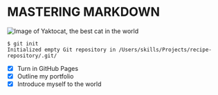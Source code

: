 # MASTERING MARKDOWN
![Image of Yaktocat, the best cat in the world](https://octodex.github.com/images/yaktocat.png)
```
$ git init
Initialized empty Git repository in /Users/skills/Projects/recipe-repository/.git/
```
- [X] Turn in GitHub Pages
- [X] Outline my portfolio
- [X] Introduce myself to the world
